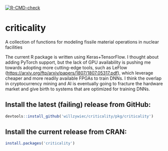 [![R-CMD-check](https://github.com/willzywiec/criticality/workflows/R-CMD-check/badge.svg)](https://github.com/willzywiec/criticality/actions)

# criticality

A collection of functions for modeling fissile material operations in nuclear facilities  
  
The current R package is written using Keras+TensorFlow. I thought about adding PyTorch support, but the lack of GPU availability is pushing me towards adopting more cutting-edge tools, such as LeFlow (https://arxiv.org/ftp/arxiv/papers/1807/1807.05317.pdf), which leverage cheaper and more readily available FPGAs to train DNNs. I think the overlap in cryptocurrency mining and AI is eventually going to fracture the hardware market and give birth to systems that are optimized for training DNNs.

## Install the latest (failing) release from GitHub:  
```r
devtools::install_github('willzywiec/criticality/pkg/criticality')
```

## Install the current release from CRAN:  
```r
install.packages('criticality')

